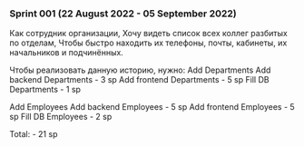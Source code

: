 ### Sprint 001 (22 August 2022 - 05 September 2022)

Как сотрудник организации,
Хочу видеть список всех коллег разбитых по отделам, 
Чтобы быстро находить их телефоны, почты, кабинеты, их начальников и подчинённых.

Чтобы реализовать данную историю, нужно:
Add Departments
    Add backend Departments      - 3 sp
    Add frontend Departments     - 5 sp
    Fill DB Departments          - 1 sp

Add Employees
    Add backend Employees        - 5 sp
    Add frontend Employees       - 5 sp
    Fill DB Employees            - 2 sp

Total:                           - 21 sp
